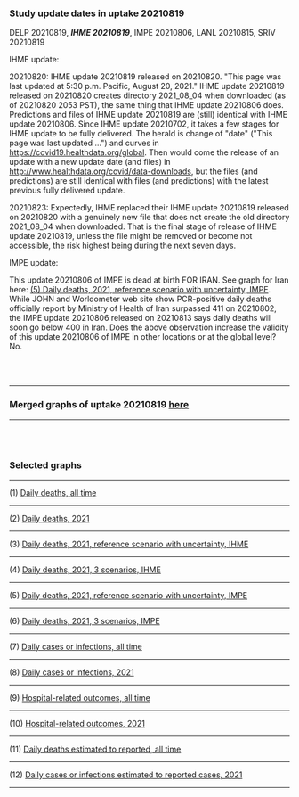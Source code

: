 ### Study update dates in uptake 20210819

DELP 20210819, **_IHME 20210819_**, IMPE 20210806, LANL 20210815, SRIV 20210819

IHME update:

20210820: IHME update 20210819 released on 20210820. "This page was last updated at 5:30 p.m. Pacific, August 20, 2021." IHME update 20210819 released on 20210820 creates directory 2021_08_04 when downloaded (as of 20210820 2053 PST), the same thing that IHME update 20210806 does. Predictions and files of IHME update 20210819 are (still) identical with IHME update 20210806. Since IHME update 20210702, it takes a few stages for IHME update to be fully delivered. The herald is change of "date" ("This page was last updated ...") and curves in https://covid19.healthdata.org/global. Then would come the release of an update with a new update date (and files) in http://www.healthdata.org/covid/data-downloads, but the files (and predictions) are still identical with files (and predictions) with the latest previous fully delivered update. 

20210823: Expectedly, IHME replaced their IHME update 20210819 released on 20210820 with a genuinely new file that does not create the old directory 2021_08_04 when downloaded. That is the final stage of release of IHME update 20210819, unless the file might be removed or become not accessible, the risk highest being during the next seven days. 


IMPE update: 

This update 20210806 of IMPE is dead at birth FOR IRAN. See graph for Iran here: [(5) Daily deaths, 2021, reference scenario with uncertainty, IMPE]((https://github.com/pourmalek/covir2/blob/main/20210819/output/merge/graph%2016%20COVID-19%20daily%20deaths%2C%20Iran%2C%20reference%20scenario%20with%20uncertainty%2C%20IMPE.pdf)). While JOHN and Worldometer web site show PCR-positive daily deaths officially report by Ministry of Health of Iran surpassed 411 on 20210802, the IMPE update 20210806 released on 20210813 says daily deaths will soon go below 400 in Iran. Does the above observation increase the validity of this update 20210806 of IMPE in other locations or at the global level? No.

<br/><br/>
****

### Merged graphs of uptake 20210819 [here](https://github.com/pourmalek/covir2/blob/main/20210819/graphs%20merged%2020210819.pdf)

****

<br/><br/>


### Selected graphs

****

(1) [Daily deaths, all time](https://github.com/pourmalek/covir2/blob/main/20210819/output/merge/graph%2011%20COVID-19%20daily%20deaths%2C%20Iran%2C%20reference%20scenarios%2C%20all%20time.pdf)


****

(2) [Daily deaths, 2021](https://github.com/pourmalek/covir2/blob/main/20210819/output/merge/graph%2012%20COVID-19%20daily%20deaths%2C%20Iran%2C%20reference%20scenarios.pdf)


****

(3) [Daily deaths, 2021, reference scenario with uncertainty, IHME](https://github.com/pourmalek/covir2/blob/main/20210819/output/merge/graph%2014%20COVID-19%20daily%20deaths%2C%20Iran%2C%20reference%20scenario%20with%20uncertainty%2C%20IHME.pdf)


****

(4) [Daily deaths, 2021, 3 scenarios, IHME](https://github.com/pourmalek/covir2/blob/main/20210819/output/merge/graph%2015%20COVID-19%20daily%20deaths%2C%20Iran%2C%203%20scenarios%2C%20IHME.pdf)


****

(5) [Daily deaths, 2021, reference scenario with uncertainty, IMPE](https://github.com/pourmalek/covir2/blob/main/20210819/output/merge/graph%2016%20COVID-19%20daily%20deaths%2C%20Iran%2C%20reference%20scenario%20with%20uncertainty%2C%20IMPE.pdf)


****

(6) [Daily deaths, 2021, 3 scenarios, IMPE](https://github.com/pourmalek/covir2/blob/main/20210819/output/merge/graph%2017%20COVID-19%20daily%20deaths%2C%20Iran%2C%203%20scenarios%2C%20IMPE.pdf)


****

(7) [Daily cases or infections, all time](https://github.com/pourmalek/covir2/blob/main/20210819/output/merge/graph%2021%20COVID-19%20daily%20cases%2C%20Iran%2C%20reference%20scenarios%2C%20all%20time.pdf)

  
****

(8) [Daily cases or infections, 2021](https://github.com/pourmalek/covir2/blob/main/20210819/output/merge/graph%2022%20COVID-19%20daily%20cases%2C%20Iran%2C%20reference%20scenarios.pdf)

  
****

(9) [Hospital-related outcomes, all time](https://github.com/pourmalek/covir2/blob/main/20210625/output/merge/graph%2071%20COVID-19%20hospital-related%20outcomes%2C%20all%20time.pdf)


****

(10) [Hospital-related outcomes, 2021](https://github.com/pourmalek/covir2/blob/main/20210625/output/merge/graph%2072%20COVID-19%20hospital-related%20outcomes%2C%20wo%20extremes%2C%202021.pdf)


****

(11) [Daily deaths estimated to reported, all time](https://github.com/pourmalek/covir2/blob/main/20210819/output/merge/graph%2091%20COVID-19%20daily%20deaths%20estimated%20to%20reported%2C%20Iran%2C%20reference%20scenarios%2C%20all%20time.pdf)

  
****

(12) [Daily cases or infections estimated to reported cases, 2021](https://github.com/pourmalek/covir2/blob/main/20210819/output/merge/graph%2094%20COVID-19%20daily%20cases%20estimated%20to%20reported%2C%20Iran%2C%20reference%20scenarios.pdf) 

  
****

